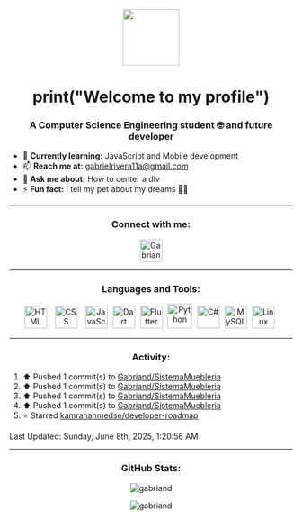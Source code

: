 <p align="center">
  <img src="https://media.giphy.com/media/frSfC5NcmyF7q/giphy.gif" width="100" height="auto">
</p>

<h1 align="center">
  print("Welcome to my profile")
</h1>   

<h3 align="center">A Computer Science Engineering student 🤓 and future developer</h3>

<!-- p align="left"> <img src="https://komarev.com/ghpvc/?username=Gabriand" alt="gabriand"/> </p> -->

- 🌱 **Currently learning:** JavaScript and Mobile development
- 📫 **Reach me at:** [gabrielrivera11a@gmail.com](mailto:gabrielrivera11a@gmail.com)
- 💬 **Ask me about:** How to center a div
- ⚡ **Fun fact:** I tell my pet about my dreams 🐶✨

---

<h3 align="center">Connect with me:</h3>

<p align="center">
  <a href="https://twitter.com/Gabriandp" target="blank">
    <img align="center" src="https://raw.githubusercontent.com/rahuldkjain/github-profile-readme-generator/master/src/images/icons/Social/twitter.svg" alt="Gabriandp" width="40" />
  </a>
  <!-- Add more social media icons here -->
</p>

---

<h3 align="center">Languages and Tools:</h3>

<p align="center">
  <img alt="HTML" width="40px" style="padding-right:10px;" src="https://cdn.jsdelivr.net/gh/devicons/devicon/icons/html5/html5-plain.svg" />
  <img alt="CSS" width="40px" style="padding-right:10px;" src="https://cdn.jsdelivr.net/gh/devicons/devicon/icons/css3/css3-plain.svg" />
  <img alt="JavaScript" width="40px" style="padding-right:5px;" src="https://cdn.jsdelivr.net/gh/devicons/devicon/icons/javascript/javascript-plain.svg" />
  <img alt="Dart" width="40px" style="padding-right:5px;" src="https://cdn.jsdelivr.net/gh/devicons/devicon@latest/icons/dart/dart-original.svg" />
  <img alt="Flutter" width="40px" style="padding-right:5px;" src="https://cdn.jsdelivr.net/gh/devicons/devicon@latest/icons/flutter/flutter-plain.svg" />
  <img alt="Python" width="44px" style="padding-right:5px;" src="https://cdn.jsdelivr.net/gh/devicons/devicon/icons/python/python-original.svg" />
  <img alt="C#" width="40px" style="padding-right:5px;" src="https://cdn.jsdelivr.net/gh/devicons/devicon/icons/csharp/csharp-original.svg" />
  <img alt="MySQL" width="40px" style="padding-right:5px;" src="https://cdn.jsdelivr.net/gh/devicons/devicon/icons/mysql/mysql-original.svg" />
  <img alt="Linux" width="40px" style="padding-right:5px;" src="https://cdn.jsdelivr.net/gh/devicons/devicon/icons/linux/linux-original.svg" />
</p>

---

<h3 align="center">Activity:</h3>

<!--RECENT_ACTIVITY:start-->
1. ⬆️ Pushed 1 commit(s) to [Gabriand/SistemaMuebleria](https://github.com/Gabriand/SistemaMuebleria)<br>
2. ⬆️ Pushed 1 commit(s) to [Gabriand/SistemaMuebleria](https://github.com/Gabriand/SistemaMuebleria)<br>
3. ⬆️ Pushed 1 commit(s) to [Gabriand/SistemaMuebleria](https://github.com/Gabriand/SistemaMuebleria)<br>
4. ⬆️ Pushed 1 commit(s) to [Gabriand/SistemaMuebleria](https://github.com/Gabriand/SistemaMuebleria)<br>
5. ⭐ Starred [kamranahmedse/developer-roadmap](https://github.com/kamranahmedse/developer-roadmap)<br>
<!--RECENT_ACTIVITY:end-->
<!--RECENT_ACTIVITY:last_update-->
Last Updated: Sunday, June 8th, 2025, 1:20:56 AM
<!--RECENT_ACTIVITY:last_update_end-->

---

<h3 align="center">GitHub Stats:</h3>

<p align="center">
  <img src="https://github-readme-stats.vercel.app/api?username=gabriand&show_icons=true&locale=en" alt="gabriand" />
</p>

<p align="center">
  <img src="https://github-readme-streak-stats.herokuapp.com/?user=gabriand" alt="gabriand" />
</p>
